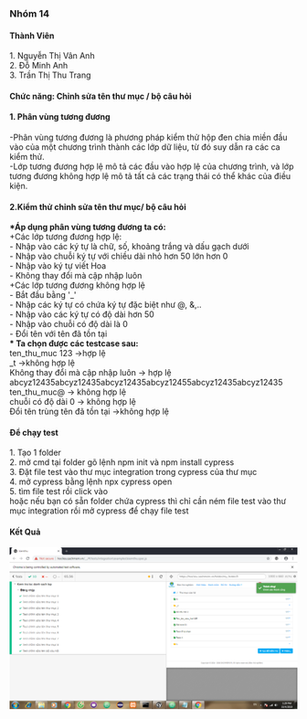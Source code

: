 ﻿<h3>Nhóm 14 </h3>
<h4>Thành Viên</h4>
1. Nguyễn Thị Vân Anh <br/>
2. Đỗ Minh Anh <br/>
3. Trần Thị Thu Trang <br/>
<h4>Chức năng: Chỉnh sửa tên thư mục / bộ câu hỏi </h4>
<h4>1. Phân vùng tương đương</h4>
-Phân vùng tương đương là phương pháp kiểm thử hộp đen chia miền đầu vào của một chương trình thành các lớp dữ liệu, từ đó suy dẫn ra các ca kiểm thử.<br/>
-Lớp tương đương hợp lệ mô tả các đầu vào hợp lệ của chương trình, và lớp tương đương không hợp lệ mô tả tất cả các trạng thái có thể khác của điều kiện.<br/>
<h4>2.Kiểm thử chỉnh sửa tên thư mục/ bộ câu hỏi</h4>
<strong>*Áp dụng phân vùng tương đương ta có:</strong><br/>
+Các lớp tương đương hợp lệ:<br/>
- Nhập vào các ký tự là chữ, số, khoảng trắng và dấu gạch dưới<br/>
- Nhập vào chuỗi ký tự với chiều dài nhỏ hơn 50 lớn hơn 0<br/>
- Nhập vào ký tự viết Hoa<br/>
- Không thay đổi mà cập nhập luôn<br/>
+Các lớp tương đương không hợp lệ<br/>
- Bắt đầu bằng '_'<br/>
- Nhập các ký tự có chứa ký tự đặc biệt như @, &,..<br/>
- Nhập vào các ký tự có độ dài hơn 50 <br/>
- Nhập vào chuỗi có độ dài là 0<br/>
- Đổi tên với tên đã tồn tại<br/>
<strong>* Ta chọn được các testcase sau:</strong><br/>
ten_thu_muc  123    ->hợp lệ<br/>
_t ->không hợp lệ<br/>
Không thay đổi mà cập nhập luôn -> hợp lệ<br/>
abcyz12435abcyz12435abcyz12435abcyz12455abcyz12435abcyz12435
ten_thu_muc@ -> không hợp lệ<br/>
chuỗi có độ dài 0 -> không hợp lệ<br/>
Đổi tên trùng tên đã tồn tại ->không hợp lệ<br/>
<h4>Để chạy test </h4>
1. Tạo 1 folder<br/>
2. mở cmd tại folder gõ lệnh npm init và npm install cypress<br/>
3. Đặt file test vào thư mục integration trong cypress của thư mục<br/>
4. mở cypress bằng lệnh npx cypress open<br/>
5. tìm file test rồi click vào<br/>
hoặc nếu bạn có sẵn folder chứa cypress thì chỉ cần ném file test vào thư mục integration rồi mở cypress để chạy file test<br/>
<h4>Kết Quả </h4>
<img src="/14/testcase.png"/>
